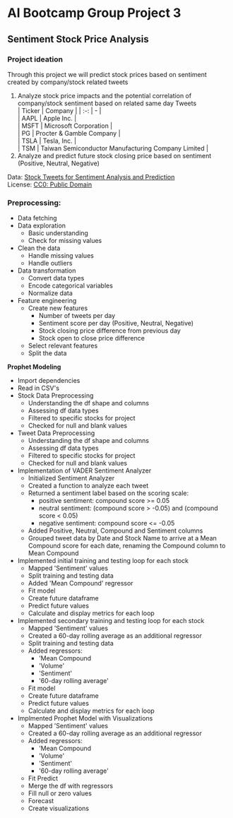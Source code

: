 # AI Bootcamp Group Project 3
## Sentiment Stock Price Analysis

### Project ideation
Through this project we will predict stock prices based on sentiment created by company/stock related tweets  

1. Analyze stock price impacts and the potential correlation of company/stock sentiment based on related same day Tweets  
   | Ticker | Company |
   | :-: | - |  
   | AAPL | Apple Inc. |  
   | MSFT | Microsoft Corporation |  
   | PG | Procter & Gamble Company |  
   | TSLA | Tesla, Inc. |  
   | TSM | Taiwan Semiconductor Manufacturing Company Limited |  
3. Analyze and predict future stock closing price based on sentiment (Positive, Neutral, Negative)

Data: [Stock Tweets for Sentiment Analysis and Prediction](https://www.kaggle.com/datasets/equinxx/stock-tweets-for-sentiment-analysis-and-prediction?resource=download)  
License: [CC0: Public Domain](https://creativecommons.org/publicdomain/zero/1.0/)

### Preprocessing:
   - Data fetching
   - Data exploration
      - Basic understanding
      - Check for missing values
   - Clean the data
      - Handle missing values
      - Handle outliers
   - Data transformation
      - Convert data types
      - Encode categorical variables
      - Normalize data
   - Feature engineering
      - Create new features
         - Number of tweets per day
         - Sentiment score per day (Positive, Neutral, Negative)
         - Stock closing price difference from previous day
         - Stock open to close price difference
      - Select relevant features
      - Split the data


**Prophet Modeling**
- Import dependencies
- Read in CSV's
- Stock Data Preprocessing
  - Understanding the df shape and columns
  - Assessing df data types
  - Filtered to specific stocks for project
  - Checked for null and blank values
- Tweet Data Preprocessing
  - Understanding the df shape and columns
  - Assessing df data types
  - Filtered to specific stocks for project
  - Checked for null and blank values
- Implementation of VADER Sentiment Analyzer
  - Initialized Sentiment Analyzer
  - Created a function to analyze each tweet
   - Returned a sentiment label based on the scoring scale:
      - positive sentiment: compound score >= 0.05
      - neutral sentiment: (compound score > -0.05) and (compound score < 0.05)
      - negative sentiment: compound score <= -0.05
   - Added Positive, Neutral, Compound and Sentiment columns
   - Grouped tweet data by Date and Stock Name to arrive at a Mean Compound score for each date, renaming the Compound column to Mean Compound
- Implemented initial training and testing loop for each stock
   - Mapped 'Sentiment' values
   - Split training and testing data
   - Added 'Mean Compound' regressor
   - Fit model
   - Create future dataframe
   - Predict future values
   - Calculate and display metrics for each loop
- Implemented secondary training and testing loop for each stock
   - Mapped 'Sentiment' values
   - Created a 60-day rolling average as an additional regressor
   - Split training and testing data
   - Added regressors:
      - 'Mean Compound
      - 'Volume'
      - 'Sentiment'
      - '60-day rolling average'
   - Fit model
   - Create future dataframe
   - Predict future values
   - Calculate and display metrics for each loop
- Implmented Prophet Model with Visualizations
   - Mapped 'Sentiment' values
   - Created a 60-day rolling average as an additional regressor
   - Added regressors:
      - 'Mean Compound
      - 'Volume'
      - 'Sentiment'
      - '60-day rolling average'
   - Fit Predict
   - Merge the df with regressors
   - Fill null or zero values
   - Forecast
   - Create visualizations
